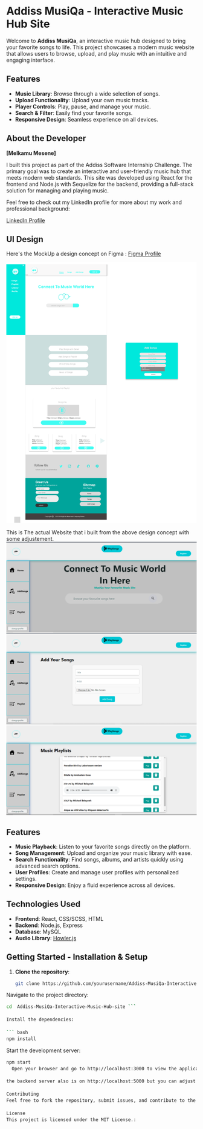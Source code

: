 # Addiss MusiQa - Interactive Music Hub Site

Welcome to **Addiss MusiQa**, an interactive music hub designed to bring your favorite songs to life. This project showcases a modern music website that allows users to browse, upload, and play music with an intuitive and engaging interface.

## Features

- **Music Library**: Browse through a wide selection of songs.
- **Upload Functionality**: Upload your own music tracks.
- **Player Controls**: Play, pause, and manage your music.
- **Search & Filter**: Easily find your favorite songs.
- **Responsive Design**: Seamless experience on all devices.


## About the Developer

**[Melkamu Mesene]**

I built this project as part of the Addiss Software Internship Challenge. The primary goal was to create an interactive and user-friendly music hub that meets modern web standards. This site was developed using React for the frontend and Node.js with Sequelize for the backend, providing a full-stack solution for managing and playing music.

Feel free to check out my LinkedIn profile for more about my work and professional background:

[LinkedIn Profile](www.linkedin.com/in/melkamu-mesene-4a0780264)

## UI Design

Here's the MockUp a design concept on Figma  : [Figma Profile](https://www.figma.com/design/Hz3bu6jbOGyY7o4IYHnbnv/DailyTimeSchedule?node-id=0-1&t=BBMtNyTwaJmEO9rF-1)

![UI Design Figma](https://github.com/MelkamuMes/Addiss-MusiQa-Interactive-Music-Hub-site/blob/main/client/src/Components/img/Frame%201%20(2).png)

This is The actual Website that i built from the above design concept with some adjustement.
![HomePage](https://github.com/MelkamuMes/Addiss-MusiQa-Interactive-Music-Hub-site/blob/main/client/src/Components/img/MusicHomePage.png)
![Add Songs](https://github.com/MelkamuMes/Addiss-MusiQa-Interactive-Music-Hub-site/blob/main/client/src/Components/img/AddSongPage.png)
![Playlist](https://github.com/MelkamuMes/Addiss-MusiQa-Interactive-Music-Hub-site/blob/main/client/src/Components/img/PlaylistPage.png)


## Features

- **Music Playback**: Listen to your favorite songs directly on the platform.
- **Song Management**: Upload and organize your music library with ease.
- **Search Functionality**: Find songs, albums, and artists quickly using advanced search options.
- **User Profiles**: Create and manage user profiles with personalized settings.
- **Responsive Design**: Enjoy a fluid experience across all devices.


## Technologies Used

- **Frontend**: React, CSS/SCSS, HTML
- **Backend**: Node.js, Express
- **Database**: MySQL
- **Audio Library**: [Howler.js](https://howlerjs.com/)

## Getting Started - Installation & Setup

1. **Clone the repository**:
   ```bash
   git clone https://github.com/yourusername/Addiss-MusiQa-Interactive-Music-Hub-site.git
Navigate to the project directory:

``` bash
cd  Addiss-MusiQa-Interactive-Music-Hub-site ```

Install the dependencies: 

``` bash
npm install
```
Start the development server:

``` bash
npm start 
  Open your browser and go to http://localhost:3000 to view the application.```

the backend server also is on http://localhost:5000 but you can adjust that.

Contributing
Feel free to fork the repository, submit issues, and contribute to the project. Your feedback and improvements are highly appreciated!

License
This project is licensed under the MIT License.:

```